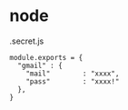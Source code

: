 # node
.secret.js
```
module.exports = {
  "gmail" : {
    "mail"        : "xxxx",
    "pass"        : "xxxx!"
  },
}
```
